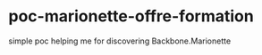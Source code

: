 poc-marionette-offre-formation
==============================

simple poc helping me for discovering Backbone.Marionette
